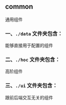 ## common

通用组件

### 一、`./data` 文件夹包含：

能够直接用于配置的组件

### 二、`./hoc` 文件夹包含：

高阶组件

### 三、`./ui` 文件夹包含：

跟前后端交互无关的组件
